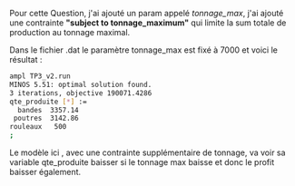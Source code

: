 Pour cette Question, j'ai ajouté un param appelé *tonnage_max*, j'ai ajouté une contrainte **"subject to tonnage_maximum"** qui limite la sum totale de production au tonnage maximal.

Dans le fichier .dat le paramètre tonnage_max est fixé à 7000 et voici le résultat :
```bash
ampl TP3_v2.run
MINOS 5.51: optimal solution found.
3 iterations, objective 190071.4286
qte_produite [*] :=
  bandes  3357.14
 poutres  3142.86
rouleaux   500
;
```
Le modèle ici , avec une contrainte supplémentaire de tonnage, va voir sa variable qte_produite baisser si le tonnage max baisse et donc le profit baisser également.


